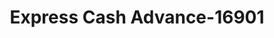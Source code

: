 ---
f_zip-code: 44041
f_state-code: OH
title: Express Cash Advance-16901
f_phone: 440-415-9922
f_city-only: Geneva
f_address: 220 E Main Street Geneva
f_location-unique-id: '16901'
slug: express-cash-advance-16901
updated-on: '2024-05-30T13:46:58.046Z'
created-on: '2024-05-30T13:36:59.803Z'
published-on: '2024-05-30T13:54:32.469Z'
f_city-state: cms/city/geneva-oh.md
f_company: cms/company/express-cash-advance.md
f_state: cms/state/ohio.md
layout: '[payday-loan].html'
tags: payday-loan
---